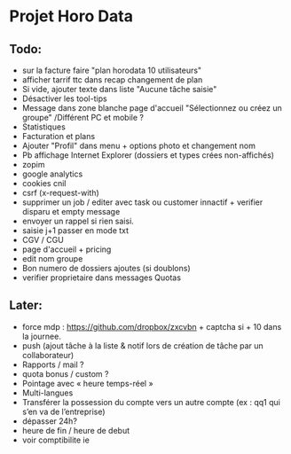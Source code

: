 # Projet Horo Data


## Todo:
* sur la facture faire "plan horodata 10 utilisateurs"
* afficher tarrif ttc dans recap changement de plan
* Si vide, ajouter texte dans liste "Aucune tâche saisie"
* Désactiver les tool-tips
* Message dans zone blanche page d'accueil "Sélectionnez ou créez un groupe" /Différent PC et mobile ?
* Statistiques
* Facturation et plans
* Ajouter "Profil" dans menu + options photo et changement nom
* Pb affichage Internet Explorer (dossiers et types crées non-affichés)
* zopim
* google analytics
* cookies cnil
* csrf (x-request-with)
* supprimer un job / editer avec task ou customer innactif + verifier disparu et empty message
* envoyer un rappel si rien saisi.
* saisie j+1 passer en mode txt
* CGV / CGU
* page d'accueil + pricing
* edit nom groupe
* Bon numero de dossiers ajoutes (si doublons)
* verifier proprietaire dans messages Quotas

## Later:
* force mdp : https://github.com/dropbox/zxcvbn + captcha si + 10 dans la journee.
* push (ajout tâche à la liste & notif lors de création de tâche par un collaborateur)
* Rapports / mail ?
* quota bonus / custom ?
* Pointage avec « heure temps-réel »
* Multi-langues
* Transférer la possession du compte vers un autre compte (ex : qq1 qui s’en va de l’entreprise)
* dépasser 24h?
* heure de fin / heure de debut
* voir comptibilite ie
